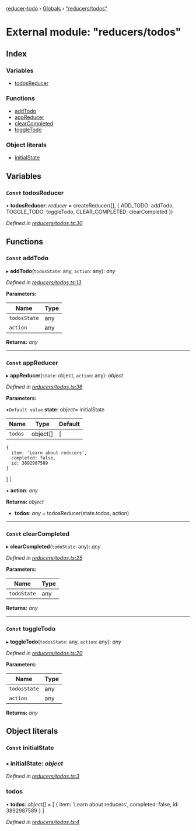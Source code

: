 [reducer-todo](../README.md) › [Globals](../globals.md) › ["reducers/todos"](_reducers_todos_.md)

# External module: "reducers/todos"

## Index

### Variables

* [todosReducer](_reducers_todos_.md#const-todosreducer)

### Functions

* [addTodo](_reducers_todos_.md#const-addtodo)
* [appReducer](_reducers_todos_.md#const-appreducer)
* [clearCompleted](_reducers_todos_.md#const-clearcompleted)
* [toggleTodo](_reducers_todos_.md#const-toggletodo)

### Object literals

* [initialState](_reducers_todos_.md#const-initialstate)

## Variables

### `Const` todosReducer

• **todosReducer**: *reducer* =  createReducer([], {
  ADD_TODO: addTodo,
  TOGGLE_TODO: toggleTodo,
  CLEAR_COMPLETED: clearCompleted
})

*Defined in [reducers/todos.ts:30](https://github.com/fwesss/reducer-todo/blob/dca7223/reducer-todo/src/reducers/todos.ts#L30)*

## Functions

### `Const` addTodo

▸ **addTodo**(`todosState`: any, `action`: any): *any*

*Defined in [reducers/todos.ts:13](https://github.com/fwesss/reducer-todo/blob/dca7223/reducer-todo/src/reducers/todos.ts#L13)*

**Parameters:**

Name | Type |
------ | ------ |
`todosState` | any |
`action` | any |

**Returns:** *any*

___

### `Const` appReducer

▸ **appReducer**(`state`: object, `action`: any): *object*

*Defined in [reducers/todos.ts:36](https://github.com/fwesss/reducer-todo/blob/dca7223/reducer-todo/src/reducers/todos.ts#L36)*

**Parameters:**

▪`Default value`  **state**: *object*=  initialState

Name | Type | Default |
------ | ------ | ------ |
`todos` | object[] |  [
    {
      item: 'Learn about reducers',
      completed: false,
      id: 3892987589
    }
  ] |

▪ **action**: *any*

**Returns:** *object*

* **todos**: *any* =  todosReducer(state.todos, action)

___

### `Const` clearCompleted

▸ **clearCompleted**(`todoState`: any): *any*

*Defined in [reducers/todos.ts:25](https://github.com/fwesss/reducer-todo/blob/dca7223/reducer-todo/src/reducers/todos.ts#L25)*

**Parameters:**

Name | Type |
------ | ------ |
`todoState` | any |

**Returns:** *any*

___

### `Const` toggleTodo

▸ **toggleTodo**(`todosState`: any, `action`: any): *any*

*Defined in [reducers/todos.ts:20](https://github.com/fwesss/reducer-todo/blob/dca7223/reducer-todo/src/reducers/todos.ts#L20)*

**Parameters:**

Name | Type |
------ | ------ |
`todosState` | any |
`action` | any |

**Returns:** *any*

## Object literals

### `Const` initialState

### ▪ **initialState**: *object*

*Defined in [reducers/todos.ts:3](https://github.com/fwesss/reducer-todo/blob/dca7223/reducer-todo/src/reducers/todos.ts#L3)*

###  todos

• **todos**: *object[]* =  [
    {
      item: 'Learn about reducers',
      completed: false,
      id: 3892987589
    }
  ]

*Defined in [reducers/todos.ts:4](https://github.com/fwesss/reducer-todo/blob/dca7223/reducer-todo/src/reducers/todos.ts#L4)*
